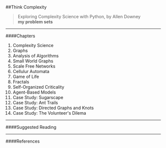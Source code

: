 ##Think Complexity
>Exploring Complexity Science with Python, by Allen Downey  
**my problem sets**
_____________________________________


####Chapters 
1. Complexity Science
2. Graphs
3. Analysis of Algorithms
4. Small World Graphs
5. Scale Free Networks
6. Cellulur Automata
7. Game of Life
8. Fractals
9. Self-Organized Criticality
10. Agent-Based Models
11. Case Study: Sugarscape
12. Case Study: Ant Trails
13. Case Study: Directed Graphs and Knots
14. Case Study: The Volunteer's Dilema

_____________________

####Suggested Reading

______________________

####References

